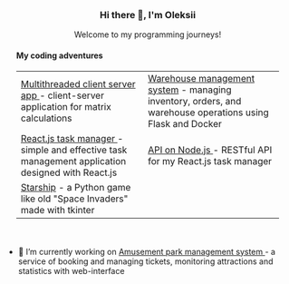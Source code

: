 <div align="center" style="padding: 20px;">
    <h3>Hi there 👋, I'm Oleksii</h3>
    <p> Welcome to my programming journeys! </p>
    <h4 align="left">My coding adventures</h4>
    <table align="center">
        <tr>
            <td><a href="https://github.com/Neamen1/Multithread-client-server"> Multithreaded client server app </a> - client-server application for matrix calculations</td>
            <td><a href="https://github.com/Neamen1/Warehouse-management-system"> Warehouse management system</a> - managing inventory, orders, and warehouse operations using Flask and Docker</td>
        </tr>
        <tr>
            <td><a href="https://github.com/Neamen1/React-task-manager"> React.js task manager </a> - simple and effective task management application designed with React.js </td>
            <td><a href="https://github.com/Neamen1/Node-api-task-man"> API on Node.js </a> - RESTful API for my React.js task manager </td>
        </tr>
        <tr>
            <td><a href="https://github.com/Neamen1/PythonGameStarship"> Starship</a> - a Python game like old "Space Invaders" made with tkinter </td>
        </tr>
    </table>
</div>

- 🔭 I’m currently working on <a href="https://github.com/Neamen1/Multithread-client-server"> Amusement park management system </a> - a service of booking and managing tickets, monitoring attractions and statistics with web-interface
